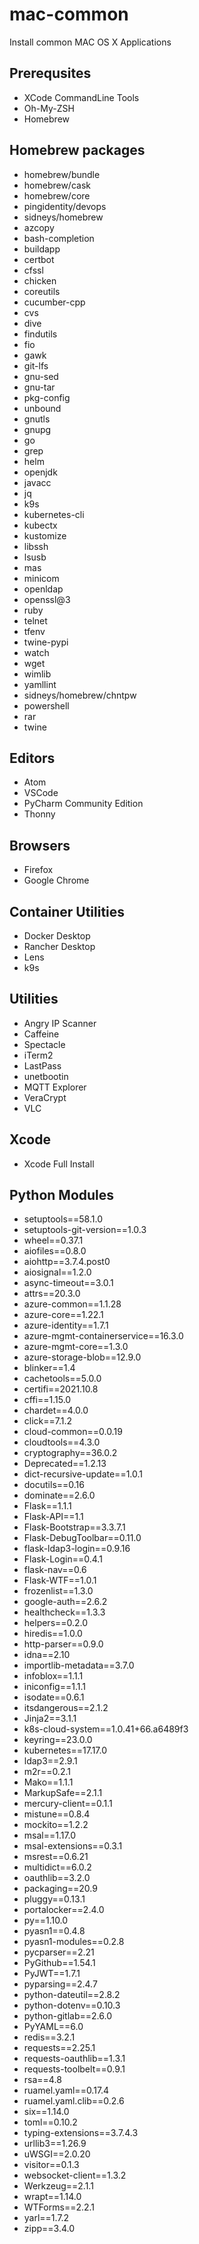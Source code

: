 # mac-common
Install common MAC OS X Applications

## Prerequsites
- XCode CommandLine Tools
- Oh-My-ZSH
- Homebrew

## Homebrew packages
- homebrew/bundle
- homebrew/cask
- homebrew/core
- pingidentity/devops
- sidneys/homebrew
- azcopy
- bash-completion
- buildapp
- certbot
- cfssl
- chicken
- coreutils
- cucumber-cpp
- cvs
- dive
- findutils
- fio
- gawk
- git-lfs
- gnu-sed
- gnu-tar
- pkg-config
- unbound
- gnutls
- gnupg
- go
- grep
- helm
- openjdk
- javacc
- jq
- k9s
- kubernetes-cli
- kubectx
- kustomize
- libssh
- lsusb
- mas
- minicom
- openldap
- openssl@3
- ruby
- telnet
- tfenv
- twine-pypi
- watch
- wget
- wimlib
- yamllint
- sidneys/homebrew/chntpw
- powershell
- rar
- twine

## Editors
- Atom
- VSCode
- PyCharm Community Edition
- Thonny

## Browsers
- Firefox
- Google Chrome

## Container Utilities
- Docker Desktop
- Rancher Desktop
- Lens
- k9s

## Utilities
- Angry IP Scanner
- Caffeine
- Spectacle
- iTerm2
- LastPass
- unetbootin
- MQTT Explorer
- VeraCrypt
- VLC

## Xcode
- Xcode Full Install

## Python Modules
- setuptools==58.1.0
- setuptools-git-version==1.0.3
- wheel==0.37.1
- aiofiles==0.8.0
- aiohttp==3.7.4.post0
- aiosignal==1.2.0
- async-timeout==3.0.1
- attrs==20.3.0
- azure-common==1.1.28
- azure-core==1.22.1
- azure-identity==1.7.1
- azure-mgmt-containerservice==16.3.0
- azure-mgmt-core==1.3.0
- azure-storage-blob==12.9.0
- blinker==1.4
- cachetools==5.0.0
- certifi==2021.10.8
- cffi==1.15.0
- chardet==4.0.0
- click==7.1.2
- cloud-common==0.0.19
- cloudtools==4.3.0
- cryptography==36.0.2
- Deprecated==1.2.13
- dict-recursive-update==1.0.1
- docutils==0.16
- dominate==2.6.0
- Flask==1.1.1
- Flask-API==1.1
- Flask-Bootstrap==3.3.7.1
- Flask-DebugToolbar==0.11.0
- flask-ldap3-login==0.9.16
- Flask-Login==0.4.1
- flask-nav==0.6
- Flask-WTF==1.0.1
- frozenlist==1.3.0
- google-auth==2.6.2
- healthcheck==1.3.3
- helpers==0.2.0
- hiredis==1.0.0
- http-parser==0.9.0
- idna==2.10
- importlib-metadata==3.7.0
- infoblox==1.1.1
- iniconfig==1.1.1
- isodate==0.6.1
- itsdangerous==2.1.2
- Jinja2==3.1.1
- k8s-cloud-system==1.0.41+66.a6489f3
- keyring==23.0.0
- kubernetes==17.17.0
- ldap3==2.9.1
- m2r==0.2.1
- Mako==1.1.1
- MarkupSafe==2.1.1
- mercury-client==0.1.1
- mistune==0.8.4
- mockito==1.2.2
- msal==1.17.0
- msal-extensions==0.3.1
- msrest==0.6.21
- multidict==6.0.2
- oauthlib==3.2.0
- packaging==20.9
- pluggy==0.13.1
- portalocker==2.4.0
- py==1.10.0
- pyasn1==0.4.8
- pyasn1-modules==0.2.8
- pycparser==2.21
- PyGithub==1.54.1
- PyJWT==1.7.1
- pyparsing==2.4.7
- python-dateutil==2.8.2
- python-dotenv==0.10.3
- python-gitlab==2.6.0
- PyYAML==6.0
- redis==3.2.1
- requests==2.25.1
- requests-oauthlib==1.3.1
- requests-toolbelt==0.9.1
- rsa==4.8
- ruamel.yaml==0.17.4
- ruamel.yaml.clib==0.2.6
- six==1.14.0
- toml==0.10.2
- typing-extensions==3.7.4.3
- urllib3==1.26.9
- uWSGI==2.0.20
- visitor==0.1.3
- websocket-client==1.3.2
- Werkzeug==2.1.1
- wrapt==1.14.0
- WTForms==2.2.1
- yarl==1.7.2
- zipp==3.4.0
